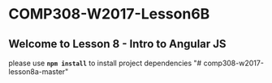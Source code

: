 # COMP308-W2017-Lesson6B

## Welcome to Lesson 8 - Intro to Angular JS

please use **`npm install`** to install project dependencies
"# comp308-w2017-lesson8a-master" 
